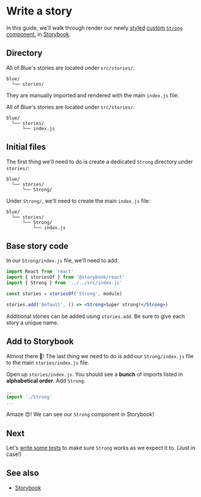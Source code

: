# Write a story

In this guide, we'll walk through render our newly [styled](styling.md) [custom `Strong` component.](creating.md) in [Storybook](https://storybook.js.org/).

## Directory

All of Blue's stories are located under `src/stories/`:

```
blue/
  └── stories/
```

They are manually imported and rendered with the main `index.js` file:

All of Blue's stories are located under `src/stories/`:

```
blue/
  └── stories/
      └── index.js
```

## Initial files

The first thing we'll need to do is create a dedicated `Strong` directory under `stories/`:

```
blue/
  └── stories/
      └── Strong/
```

Under `Strong/`, we'll need to create the main `index.js` file:

```
blue/
  └── stories/
      └── Strong/
          └── index.js
```

## Base story code

In our `Strong/index.js` file, we'll need to add:

```jsx
import React from 'react'
import { storiesOf } from '@storybook/react'
import { Strong } from '../../src/index.js'

const stories = storiesOf('Strong', module)

stories.add('default', () => <Strong>Super strong!</Strong>)
```

Additional stories can be added using `stories.add`. Be sure to give each story a unique name.

## Add to Storybook

Almost there 🌈! The last thing we need to do is add our `Strong/index.js` file to the main `stories/index.js` file.

Open up `stories/index.js`. You should see a **bunch** of imports listed in **alphabetical order**. Add `Strong`:

```jsx
...
import './Strong'
...
```

Amaze 😍! We can see our `Strong` component in Storybook!

## Next

Let's [write some tests](testing.md) to make sure `Strong` works as we expect it to. (Just in case!)

## See also

* [Storybook](https://storybook.js.org/)
